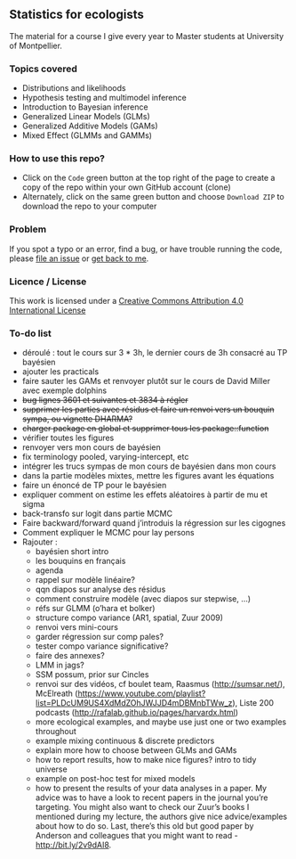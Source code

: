 ## Statistics for ecologists

The material for a course I give every year to Master students at University of Montpellier.

### Topics covered

* Distributions and likelihoods 
* Hypothesis testing and multimodel inference 
* Introduction to Bayesian inference 
* Generalized Linear Models (GLMs) 
* Generalized Additive Models (GAMs) 
* Mixed Effect  (GLMMs and GAMMs)

### How to use this repo?

* Click on the `Code` green button at the top right of the page to create a copy of the repo within your own GitHub account (clone)
* Alternately, click on the same green button and choose `Download ZIP` to download the repo to your computer

### Problem

If you spot a typo or an error, find a bug, or have trouble running the code, please [file an issue](https://github.com/oliviergimenez/statistics-for-ecologists-Master-courses/issues) or [get back to me](mailto:olivier.gimenez@cefe.cnrs.fr).

### Licence / License

This work is licensed under a
[Creative Commons Attribution 4.0 International License](http://creativecommons.org/licenses/by/4.0/)

### To-do list

* déroulé : tout le cours sur 3 * 3h, le dernier cours de 3h consacré au TP bayésien
* ajouter les practicals
* faire sauter les GAMs et renvoyer plutôt sur le cours de David Miller avec exemple dolphins
* ~~bug lignes 3601 et suivantes et 3834 à régler~~
* ~~supprimer les parties avec résidus et faire un renvoi vers un bouquin sympa, ou vignette DHARMA?~~
* ~~charger package en global et supprimer tous les package::function~~
* vérifier toutes les figures
* renvoyer vers mon cours de bayésien
* fix terminology pooled, varying-intercept, etc
* intégrer les trucs sympas de mon cours de bayésien dans mon cours
* dans la partie modèles mixtes, mettre les figures avant les équations
* faire un énoncé de TP pour le bayésien
* expliquer comment on estime les effets aléatoires à partir de mu et sigma
* back-transfo sur logit dans partie MCMC
* Faire backward/forward quand j’introduis la régression sur les cigognes
* Comment expliquer le MCMC pour lay persons
* Rajouter : 
  - bayésien short intro
  - les bouquins en français
  - agenda
  - rappel sur modèle linéaire?
  - qqn diapos sur analyse des résidus
  - comment construire modèle (avec diapos sur stepwise, …)
  - réfs sur GLMM (o’hara et bolker)
  - structure compo variance (AR1, spatial, Zuur 2009)
  - renvoi vers mini-cours
  - garder régression sur comp pales?
  - tester compo variance significative?
  - faire des annexes?
  - LMM in jags?
  - SSM possum, prior sur Cincles
  - renvoi sur des vidéos, cf boulet team, Raasmus (http://sumsar.net/), McElreath (https://www.youtube.com/playlist?list=PLDcUM9US4XdMdZOhJWJJD4mDBMnbTWw_z), Liste 200 podcasts (http://rafalab.github.io/pages/harvardx.html)
  - more ecological examples, and maybe use just one or two examples throughout
  - example mixing continuous & discrete predictors
  - explain more how to choose between GLMs and GAMs
  - how to report results, how to make nice figures? intro to tidy universe
  - example on post-hoc test for mixed models
  - how to present the results of your data analyses in a paper. My advice was to have a look to recent papers in the journal you’re targeting. You might also want to check our Zuur’s books I mentioned during my lecture, the authors give nice advice/examples about how to do so. Last, there’s this old but good paper by Anderson and colleagues that you might want to read - http://bit.ly/2v9dAI8.


